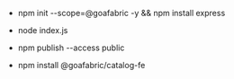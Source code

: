 - npm init --scope=@goafabric -y && npm install express
- node index.js

- npm publish --access public
- npm install @goafabric/catalog-fe 